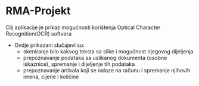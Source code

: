 # RMA-Projekt
Cilj aplikacije je prikaz mogućnosti korištenja Optical Character Recognition(OCR)
softvera
* Ovdje prikazani slučajevi su:
  * skeniranje bilo kakvog teksta sa slike i mogućnost njegovog dijeljenja
  * prepoznavanje podataka sa uslikanog dokumenta (osobne iskaznice), spremanje i dijeljenje tih
podataka
  * prepoznavanje artikala koji se nalaze na računu i spremanje njihovih imena, cijene i količine
